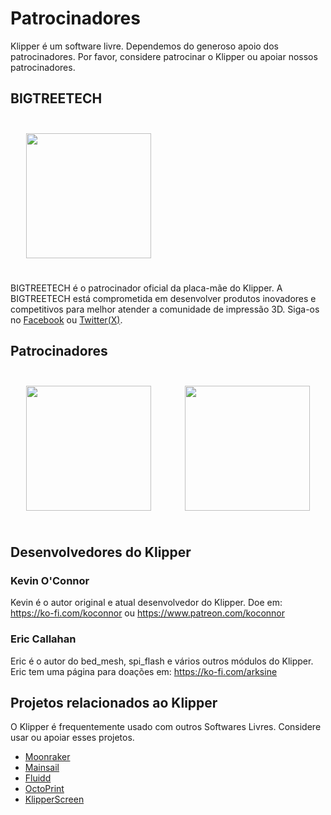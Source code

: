 # Patrocinadores

Klipper é um software livre. Dependemos do generoso apoio dos patrocinadores. Por favor, considere patrocinar o Klipper ou apoiar nossos patrocinadores.

## BIGTREETECH

[<img src="./img/sponsors/BTT_BTT.png" width="200" style="margin:25px"/>](https://bigtree-tech.com/collections/all-products)

BIGTREETECH é o patrocinador oficial da placa-mãe do Klipper. A BIGTREETECH está comprometida em desenvolver produtos inovadores e competitivos para melhor atender a comunidade de impressão 3D. Siga-os no [Facebook](https://www.facebook.com/BIGTREETECH) ou [Twitter(X)](https://twitter.com/BigTreeTech).

## Patrocinadores

[<img src="./img/sponsors/obico-light-horizontal.png" width="200" style="margin:25px" />](https://obico.io/klipper.html?source=klipper_sponsor) [<img src="./img/sponsors/peopoly-logo.png" width="200" style="margin:25px" />](https://peopoly.net)

## Desenvolvedores do Klipper

### Kevin O'Connor

Kevin é o autor original e atual desenvolvedor do Klipper. Doe em: <https://ko-fi.com/koconnor> ou <https://www.patreon.com/koconnor>

### Eric Callahan

Eric é o autor do bed_mesh, spi_flash e vários outros módulos do Klipper. Eric tem uma página para doações em: <https://ko-fi.com/arksine>

## Projetos relacionados ao Klipper

O Klipper é frequentemente usado com outros Softwares Livres. Considere usar ou apoiar esses projetos.

* [Moonraker](https://github.com/Arksine/moonraker)
* [Mainsail](https://github.com/mainsail-crew/mainsail)
* [Fluidd](https://github.com/fluidd-core/fluidd)
* [OctoPrint](https://octoprint.org/)
* [KlipperScreen](https://github.com/jordanruthe/KlipperScreen)
